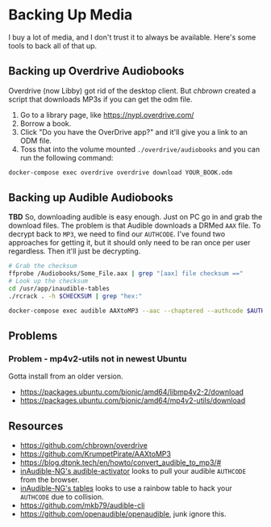 # Backing Up Media

I buy a lot of media, and I don't trust it to always be available. Here's some tools to back all of that up.

## Backing up Overdrive Audiobooks

Overdrive (now Libby) got rid of the desktop client. But _chbrown_ created a script that downloads MP3s if you can get the odm file.

1. Go to a library page, like https://nypl.overdrive.com/
1. Borrow a book.
1. Click "Do you have the OverDrive app?" and it'll give you a link to an ODM file.
1. Toss that into the volume mounted `./overdrive/audiobooks` and you can run the following command:

```bash
docker-compose exec overdrive overdrive download YOUR_BOOK.odm
```

## Backing up Audible Audiobooks

**TBD**
So, downloading audible is easy enough. Just on PC go in and grab the download files. The problem is that Audible downloads a DRMed `AAX` file. To decrypt back to `MP3`, we need to find our `AUTHCODE`. I've found two approaches for getting it, but it should only need to be ran once per user regardless. Then it'll just be decrypting.

```bash
# Grab the checksum
ffprobe /Audiobooks/Some_File.aax | grep "[aax] file checksum =="
# Look up the checksum
cd /usr/app/inaudible-tables
./rcrack . -h $CHECKSUM | grep "hex:"
```

```bash
docker-compose exec audible AAXtoMP3 --aac --chaptered --authcode $AUTHCODE /Audiobooks/SOME_FILE.aax
```

## Problems

### Problem - mp4v2-utils not in newest Ubuntu

Gotta install from an older version.

- https://packages.ubuntu.com/bionic/amd64/libmp4v2-2/download
- https://packages.ubuntu.com/bionic/amd64/mp4v2-utils/download

## Resources

- https://github.com/chbrown/overdrive
- https://github.com/KrumpetPirate/AAXtoMP3
- https://blog.dtpnk.tech/en/howto/convert_audible_to_mp3/#
- [inAudible-NG's audible-activator](https://github.com/inAudible-NG/audible-activator) looks to pull your audible `AUTHCODE` from the browser.
- [inAudible-NG's tables](https://github.com/inAudible-NG/tables) looks to use a rainbow table to hack your `AUTHCODE` due to collision.
- https://github.com/mkb79/audible-cli
- https://github.com/openaudible/openaudible, junk ignore this.
